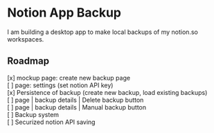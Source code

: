 # Notion App Backup

I am building a desktop app to make local backups of my notion.so workspaces.

## Roadmap

[x] mockup page: create new backup page  
[ ] page: settings (set notion API key)  
[x] Persistence of backup (create new backup, load existing backups)  
[ ] page | backup details | Delete backup button  
[ ] page | backup details | Manual backup button  
[ ] Backup system   
[ ] Securized notion API saving  
